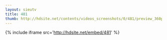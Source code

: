 ```yaml
---
layout: sieutv
title: 481
thumb: http://hdsite.net/contents/videos_screenshots/0/481/preview_360p.mp4.jpg
---
```

{% include iframe src='http://hdsite.net/embed/481' %}
 
